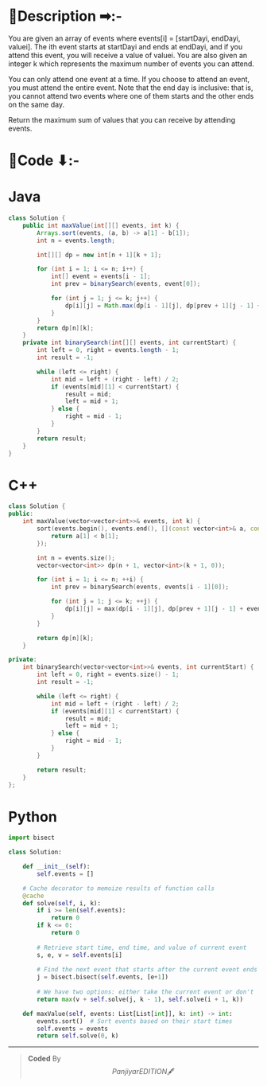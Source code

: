 # 📍Description ➡:-
<!-- Describe your first thoughts on how to solve this problem. -->
You are given an array of events where events[i] = [startDayi, endDayi, valuei]. The ith event starts at startDayi and ends at endDayi, and if you attend this event, you will receive a value of valuei. You are also given an integer k which represents the maximum number of events you can attend.

You can only attend one event at a time. If you choose to attend an event, you must attend the entire event. Note that the end day is inclusive: that is, you cannot attend two events where one of them starts and the other ends on the same day.

Return the maximum sum of values that you can receive by attending events.


# 📝Code ⬇:-


# Java
```java []
class Solution {
    public int maxValue(int[][] events, int k) {
        Arrays.sort(events, (a, b) -> a[1] - b[1]); 
        int n = events.length;

        int[][] dp = new int[n + 1][k + 1];

        for (int i = 1; i <= n; i++) {
            int[] event = events[i - 1];
            int prev = binarySearch(events, event[0]);

            for (int j = 1; j <= k; j++) {
                dp[i][j] = Math.max(dp[i - 1][j], dp[prev + 1][j - 1] + event[2]);
            }
        }
        return dp[n][k];
    }
    private int binarySearch(int[][] events, int currentStart) {
        int left = 0, right = events.length - 1;
        int result = -1;

        while (left <= right) {
            int mid = left + (right - left) / 2;
            if (events[mid][1] < currentStart) {
                result = mid;
                left = mid + 1;
            } else {
                right = mid - 1;
            }
        }
        return result;
    }
}

```

# C++
``` cpp []
class Solution {
public:
    int maxValue(vector<vector<int>>& events, int k) {
        sort(events.begin(), events.end(), [](const vector<int>& a, const vector<int>& b) {
            return a[1] < b[1];
        });

        int n = events.size();
        vector<vector<int>> dp(n + 1, vector<int>(k + 1, 0));

        for (int i = 1; i <= n; ++i) {
            int prev = binarySearch(events, events[i - 1][0]);

            for (int j = 1; j <= k; ++j) {
                dp[i][j] = max(dp[i - 1][j], dp[prev + 1][j - 1] + events[i - 1][2]);
            }
        }

        return dp[n][k];
    }

private:
    int binarySearch(vector<vector<int>>& events, int currentStart) {
        int left = 0, right = events.size() - 1;
        int result = -1;

        while (left <= right) {
            int mid = left + (right - left) / 2;
            if (events[mid][1] < currentStart) {
                result = mid;
                left = mid + 1;
            } else {
                right = mid - 1;
            }
        }

        return result;
    }
};
```

# Python
``` python []
import bisect

class Solution:

    def __init__(self):
        self.events = []

    # Cache decorator to memoize results of function calls
    @cache
    def solve(self, i, k):
        if i >= len(self.events): 
            return 0
        if k <= 0: 
            return 0
        
        # Retrieve start time, end time, and value of current event
        s, e, v = self.events[i]
        
        # Find the next event that starts after the current event ends
        j = bisect.bisect(self.events, [e+1])
        
        # We have two options: either take the current event or don't
        return max(v + self.solve(j, k - 1), self.solve(i + 1, k))

    def maxValue(self, events: List[List[int]], k: int) -> int:
        events.sort()  # Sort events based on their start times
        self.events = events
        return self.solve(0, k)  
```

---

>    **Coded** By $$Panjiyar EDITION 🖋  $$

               
